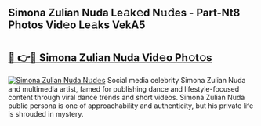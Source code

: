 ## Simona Zulian Nuda Le𝚊k𝚎d N𝚞𝚍es - Part-Nt8 Photos Vid𝚎o Le𝚊ks VekA5

# <h2><a href="http://fbbaty.evod.top/?m=Simona+Zulian+Nuda">🔗 👉🔴 Simona Zulian Nuda Vid𝚎o Ph𝚘t𝚘s</a></h2>

[![Simona Zulian Nuda N𝚞d𝚎s](https://i.imgur.com/8V9OHl7.gif)](http://fbbaty.evod.top/?m=Simona+Zulian+Nuda)
Social media celebrity Simona Zulian Nuda and multimedia artist, famed for publishing dance and lifestyle-focused content through viral dance trends and short videos. Simona Zulian Nuda public persona is one of approachability and authenticity, but his private life is shrouded in mystery. 
